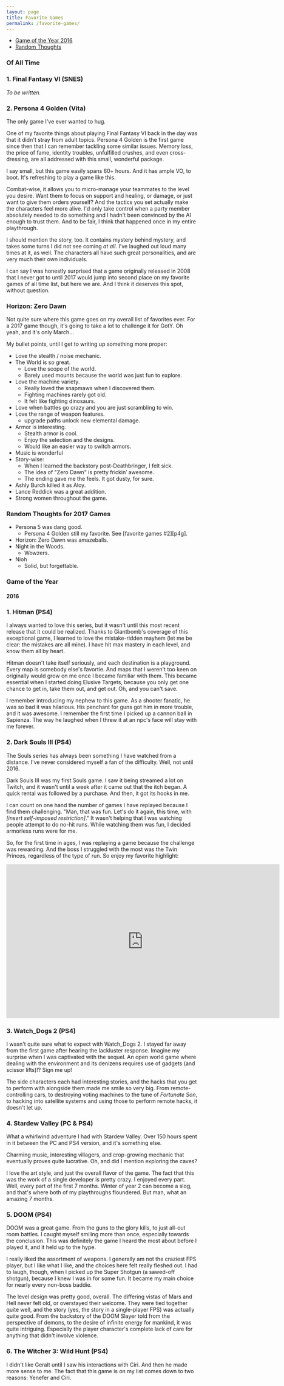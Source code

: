 ```yaml
---
layout: page
title: Favorite Games
permalink: /favorite-games/
---
```


+ [Game of the Year 2016][goty-2016]
+ [Random Thoughts][random-thoughts]

### Of All Time

<a name='ffvi'></a>

### 1. Final Fantasy VI (SNES)

_To be written._

<a name='persona-4'></a>

### 2. Persona 4 Golden (Vita)

The only game I've ever wanted to hug.

One of my favorite things about playing Final Fantasy VI back in the day was that
it didn't stray from adult topics. Persona 4 Golden is the first game since then
that I can remember tackling some similar issues. Memory loss, the price of fame,
identity troubles, unfulfilled crushes, and even cross-dressing, are all addressed
with this small, wonderful package.

I say small, but this game easily spans 60+ hours. And it has ample VO, to boot.
It's refreshing to play a game like this.

Combat-wise, it allows you to micro-manage your teammates to the level you desire.
Want them to focus on support and healing, or damage, or just want to give them
orders yourself? And the tactics you set actually make the characters feel more
alive. I'd only take control when a party member absolutely needed to do something
and I hadn't been convinced by the AI enough to trust them. And to be fair, I
think that happened once in my entire playthrough.

I should mention the story, too. It contains mystery behind mystery, and takes
some turns I did not see coming _at all_. I've laughed out loud many times at it,
as well. The characters all have such great personalities, and are very much their
own individuals.

I can say I was honestly surprised that a game originally released in 2008 that
I never got to until 2017 would jump into second place on my favorite games of all
time list, but here we are. And I think it deserves this spot, without question.

<a name='horizon-zero-dawn'></a>

### Horizon: Zero Dawn

Not quite sure where this game goes on my overall list of favorites ever. For a
2017 game though, it's going to take a lot to challenge it for GotY. Oh yeah, and
it's only March...

My bullet points, until I get to writing up something more proper:

+ Love the stealth / noise mechanic.
+ The World is so great.
  + Love the scope of the world.
  + Barely used mounts because the world was just fun to explore.
+ Love the machine variety.
  + Really loved the snapmaws when I discovered them.
  + Fighting machines rarely got old.
  + It felt like fighting dinosaurs.
+ Love when battles go crazy and you are just scrambling to win.
+ Love the range of weapon features.
  + upgrade paths unlock new elemental damage.
+ Armor is interesting.
  + Stealth armor is cool.
  + Enjoy the selection and the designs.
  + Would like an easier way to switch armors.
+ Music is wonderful
+ Story-wise:
  + When I learned the backstory post-Deathbringer, I felt sick.
  + The idea of "Zero Dawn" is pretty frickin’ awesome.
  + The ending gave me the feels. It got dusty, for sure.
+ Ashly Burch killed it as Aloy.
+ Lance Reddick was a great addition.
+ Strong women throughout the game. 

<a name='random-thoughts'></a>

### Random Thoughts for 2017 Games

+ Persona 5 was dang good.
  + Persona 4 Golden still my favorite. See [favorite games #2][p4g].
+ Horizon: Zero Dawn was amazeballs.
+ Night in the Woods.
  + Wowzers.
+ Nioh
  + Solid, but forgettable.

### Game of the Year

<a name='goty-2016'></a>

#### 2016

### 1. Hitman (PS4)

I always wanted to love this series, but it wasn't until this most recent release
that it could be realized. Thanks to Giantbomb's coverage of this exceptional
game, I learned to love the mistake-ridden mayhem (let me be clear: the mistakes
are all mine). I have hit max mastery in each level, and know them all by heart.

Hitman doesn't take itself seriously, and each destination is a playground. Every
map is somebody else's favortie. And maps that I weren't too keen on originally
would grow on me once I became familiar with them. This became essential when I
started doing Elusive Targets, because you only get one chance to get in, take
them out, and get out. Oh, and you can't save.

I remember introducing my nephew to this game. As a shooter fanatic, he was so bad
it was hilarious. His penchant for guns got him in more trouble, and it was
awesome. I remember the first time I picked up a cannon ball in Sapienza. The way
he laughed when I threw it at an npc's face will stay with me forever.

### 2. Dark Souls III (PS4)

The Souls series has always been something I have watched from a distance. I've
never considered myself a fan of the difficulty. Well, not until 2016.

Dark Souls III was my first Souls game. I saw it being streamed a lot on Twitch,
and it wasn't until a week after it came out that the itch began. A quick rental
was followed by a purchase. And then, it got its hooks in me.

I can count on one hand the number of games I have replayed because I find them
challenging. "Man, that was fun. Let's do it again, this time, with _[insert
self-imposed restriction]_." It wasn't helping that I was watching people attempt
to do no-hit runs. While watching them was fun, I decided armorless runs were for
me. 

So, for the first time in ages, I was replaying a game because the challenge was
rewarding. And the boss I struggled with the most was the Twin Princes, regardless
of the type of run. So enjoy my favorite highlight:

<iframe width="720" height="405" src="https://www.youtube.com/embed/DwwKBSCZ8C0" frameborder="0" allowfullscreen></iframe>

### 3. Watch_Dogs 2 (PS4)

I wasn't quite sure what to expect with Watch_Dogs 2. I stayed far away from the
first game after hearing the lackluster response. Imagine my surprise when I was
captivated with the sequel. An open world game where dealing with the environment
and its denizens requires use of gadgets (and scissor lifts)!? Sign me up!

The side characters each had interesting stories, and the hacks that you get to
perform with alongside them made me smile so very big. From remote-controlling cars,
to destroying voting machines to the tune of _Fortunate Son_, to hacking into
satellite systems and using those to perform remote hacks, it doesn't let up.

### 4. Stardew Valley (PC & PS4)

What a whirlwind adventure I had with Stardew Valley. Over 150 hours spent in it
between the PC and PS4 version, and it's something else.

Charming music, interesting villagers, and crop-growing mechanic that eventually
proves quite lucrative. Oh, and did I mention exploring the caves?

I love the art style, and just the overall flavor of the game. The fact that this
was the work of a single developer is pretty crazy. I enjoyed every part. Well,
every part of the first 7 months. Winter of year 2 can become a slog, and that's
where both of my playthroughs floundered. But man, what an amazing 7 months.

### 5. DOOM (PS4)

DOOM was a great game. From the guns to the glory kills, to just all-out room
battles. I caught myself smiling more than once, especially towards the conclusion.
This was definitely the game I heard the most about before I played it, and it
held up to the hype.

I really liked the assortment of weapons. I generally am not the craziest FPS
player, but I like what I like, and the choices here felt really fleshed out. I
had to laugh, though, when I picked up the Super Shotgun (a sawed-off shotgun),
because I knew I was in for some fun. It became my main choice for nearly every
non-boss baddie.

The level design was pretty good, overall. The differing vistas of Mars and Hell
never felt old, or overstayed their welcome. They were tied together quite well,
and the story (yes, the story in a single-player FPS) was actually quite good.
From the backstory of the DOOM Slayer told from the perspective of demons, to the
desire of infinite energy for mankind, it was quite intriguing. Especially the
player character's complete lack of care for anything that didn't involve violence.

### 6. The Witcher 3: Wild Hunt (PS4)

I didn't like Geralt until I saw his interactions with Ciri. And then he made more
sense to me. The fact that this game is on my list comes down to two reasons:
Yenefer and Ciri.

[ffvi]: #ffvi
[persona-4]: #persona-4
[goty-2016]: #goty-2016
[random-thoughts]: #random-thoughts
